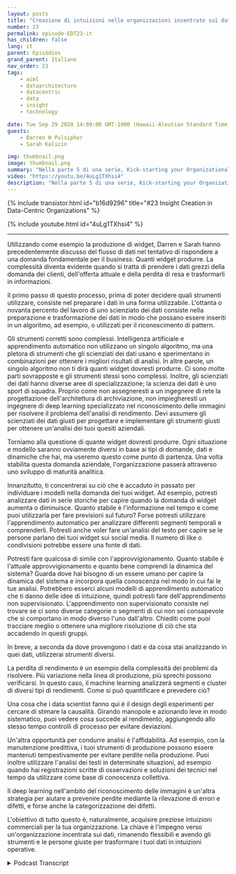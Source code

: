 ```yaml
---
layout: posts
title: "Creazione di intuizioni nelle organizzazioni incentrate sui dati"
number: 23
permalink: episode-EDT23-it
has_children: false
lang: it
parent: Episódios
grand_parent: Italiano
nav_order: 23
tags:
    - aiml
    - dataarchitecture
    - datacentric
    - data
    - insight
    - technology

date: Tue Sep 29 2020 14:00:00 GMT-1000 (Hawaii-Aleutian Standard Time)
guests:
    - Darren W Pulsipher
    - Sarah Kalicin

img: thumbnail.png
image: thumbnail.png
summary: "Nella parte 5 di una serie, Kick-starting your Organizational Transformation to Become Data Centric, Sarah Kalicin, Lead Data Scientist, Intel, e Darren Pulsipher, Chief Solutions Architect, Public Sector, Intel, discutono di come creare conoscenze utilizzando l'IA e l'apprendimento automatico in un'organizzazione orientata ai dati."
video: "https://youtu.be/4uLg1TXhsi4"
description: "Nella parte 5 di una serie, Kick-starting your Organizational Transformation to Become Data Centric, Sarah Kalicin, Lead Data Scientist, Intel, e Darren Pulsipher, Chief Solutions Architect, Public Sector, Intel, discutono di come creare conoscenze utilizzando l'IA e l'apprendimento automatico in un'organizzazione orientata ai dati."
---
```


<div>
{% include transistor.html id="b16d9296" title="#23 Insight Creation in Data-Centric Organizations" %}

{% include youtube.html id="4uLg1TXhsi4" %}
</div>

---

Utilizzando come esempio la produzione di widget, Darren e Sarah hanno precedentemente discusso del flusso di dati nel tentativo di rispondere a una domanda fondamentale per il business: Quanti widget produrre. La complessità diventa evidente quando si tratta di prendere i dati grezzi della domanda dei clienti, dell'offerta attuale e della perdita di resa e trasformarli in informazioni.

Il primo passo di questo processo, prima di poter decidere quali strumenti utilizzare, consiste nel preparare i dati in una forma utilizzabile. L'ottanta o novanta percento del lavoro di uno scienziato dei dati consiste nella preparazione e trasformazione dei dati in modo che possano essere inseriti in un algoritmo, ad esempio, o utilizzati per il riconoscimento di pattern.

Gli strumenti corretti sono complessi. Intelligenza artificiale e apprendimento automatico non utilizzano un singolo algoritmo, ma una pletora di strumenti che gli scienziati dei dati usano e sperimentano in combinazioni per ottenere i migliori risultati di analisi. In altre parole, un singolo algoritmo non ti dirà quanti widget dovresti produrre. Ci sono molte parti sovrapposte e gli strumenti stessi sono complessi. Inoltre, gli scienziati dei dati hanno diverse aree di specializzazione; la scienza dei dati è uno sport di squadra. Proprio come non assegneresti a un ingegnere di rete la progettazione dell'architettura di archiviazione, non impiegheresti un ingegnere di deep learning specializzato nel riconoscimento delle immagini per risolvere il problema dell'analisi di rendimento. Devi assumere gli scienziati dei dati giusti per progettare e implementare gli strumenti giusti per ottenere un'analisi dei tuoi quesiti aziendali.

Torniamo alla questione di quante widget dovresti produrre. Ogni situazione e modello saranno ovviamente diversi in base ai tipi di domande, dati e dinamiche che hai, ma useremo questo come punto di partenza. Una volta stabilita questa domanda aziendale, l'organizzazione passerà attraverso uno sviluppo di maturità analitica.

Innanzitutto, ti concentrerai su ciò che è accaduto in passato per individuare i modelli nella domanda dei tuoi widget. Ad esempio, potresti analizzare dati in serie storiche per capire quando la domanda di widget aumenta o diminuisce. Quanto stabile è l'informazione nel tempo e come puoi utilizzarla per fare previsioni sul futuro? Forse potresti utilizzare l'apprendimento automatico per analizzare differenti segmenti temporali e comprenderli. Potresti anche voler fare un'analisi del testo per capire se le persone parlano dei tuoi widget sui social media. Il numero di like o condivisioni potrebbe essere una fonte di dati.

Potresti fare qualcosa di simile con l'approvvigionamento. Quanto stabile è l'attuale approvvigionamento e quanto bene comprendi la dinamica del sistema? Guarda dove hai bisogno di un essere umano per capire la dinamica del sistema e incorpora quella conoscenza nel modo in cui fai le tue analisi. Potrebbero esserci alcuni modelli di apprendimento automatico che ti danno delle idee di intuizione, quindi potresti fare dell'apprendimento non supervisionato. L'apprendimento non supervisionato consiste nel trovare se ci sono diverse categorie o segmenti di cui non sei consapevole che si comportano in modo diverso l'uno dall'altro. Chiediti come puoi tracciare meglio o ottenere una migliore risoluzione di ciò che sta accadendo in questi gruppi.

In breve, a seconda da dove provengono i dati e da cosa stai analizzando in quei dati, utilizzerai strumenti diversi.

La perdita di rendimento è un esempio della complessità dei problemi da risolvere. Più variazione nella linea di produzione, più sprechi possono verificarsi. In questo caso, il machine learning analizzerà segmenti e cluster di diversi tipi di rendimenti. Come si può quantificare e prevedere ciò?

Una cosa che i data scientist fanno qui è il design degli esperimenti per cercare di stimare la causalità. Girando manopole e azionando leve in modo sistematico, puoi vedere cosa succede al rendimento, aggiungendo allo stesso tempo controlli di processo per evitare deviazioni.

Un'altra opportunità per condurre analisi è l'affidabilità. Ad esempio, con la manutenzione predittiva, i tuoi strumenti di produzione possono essere mantenuti tempestivamente per evitare perdite nella produzione. Puoi inoltre utilizzare l'analisi dei testi in determinate situazioni, ad esempio quando hai registrazioni scritte di osservazioni e soluzioni dei tecnici nel tempo da utilizzare come base di conoscenza collettiva.

Il deep learning nell'ambito del riconoscimento delle immagini è un'altra strategia per aiutare a prevenire perdite mediante la rilevazione di errori e difetti, e forse anche la categorizzazione dei difetti.

L'obiettivo di tutto questo è, naturalmente, acquisire preziose intuizioni commerciali per la tua organizzazione. La chiave è l'impegno verso un'organizzazione incentrata sui dati, rimanendo flessibili e avendo gli strumenti e le persone giuste per trasformare i tuoi dati in intuizioni operative.



<details>
<summary> Podcast Transcript </summary>

<p></p>

</details>
